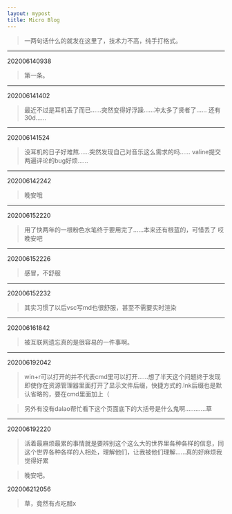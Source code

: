 ```yaml
---
layout: mypost
title: Micro Blog
---
```


> 一两句话什么的就发在这里了，技术力不高，纯手打格式。
---
202006140938

> 第一条。

---

202006141402

> 最近不过是耳机丢了而已……突然变得好浮躁……冲太多了贤者了……
> 还有30d……

---

202006141524

> 没耳机的日子好难熬……突然发现自己对音乐这么需求的吗……
> valine提交两遍评论的bug好烦……

---

202006142242

> 晚安哦

---

202006152220

> 用了快两年的一根粉色水笔终于要用完了……本来还有根蓝的，可惜丢了
> 哎
> 晚安吧

---

202006152226

> 感冒，不舒服

---

202006152232

> 其实习惯了以后vsc写md也很舒服，甚至不需要实时渲染

---

202006161842

> 被互联网遗忘真的是很容易的一件事啊。

---

202006192042

> win+r可以打开的并不代表cmd里可以打开……想了半天这个问题终于发现即使你在资源管理器里面打开了显示文件后缀，快捷方式的.lnk后缀也是默认省略的，要在cmd里面加上（

> 另外有没有dalao帮忙看下这个页面底下的大括号是什么鬼啊…………草

---

202006192220

> 活着最麻烦最累的事情就是要辨别这个这么大的世界里各种各样的信息，同这个世界各种各样的人相处，理解他们，让我被他们理解……真的好麻烦我觉得好累

> 晚安吧。

202006212056

> 草，竟然有点吃醋x

